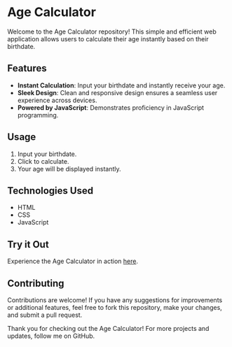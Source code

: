 # Age Calculator

Welcome to the Age Calculator repository! This simple and efficient web application allows users to calculate their age instantly based on their birthdate. 

## Features

- **Instant Calculation**: Input your birthdate and instantly receive your age.
- **Sleek Design**: Clean and responsive design ensures a seamless user experience across devices.
- **Powered by JavaScript**: Demonstrates proficiency in JavaScript programming.

## Usage

1. Input your birthdate.
2. Click to calculate.
3. Your age will be displayed instantly.

## Technologies Used

- HTML
- CSS
- JavaScript

## Try it Out

Experience the Age Calculator in action [here](#). 

## Contributing

Contributions are welcome! If you have any suggestions for improvements or additional features, feel free to fork this repository, make your changes, and submit a pull request.



Thank you for checking out the Age Calculator! For more projects and updates, follow me on GitHub.
